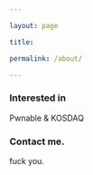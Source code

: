 ```yaml
---

layout: page

title:

permalink: /about/

---
```


### Interested in

Pwnable & KOSDAQ

### Contact me.

fuck you.
